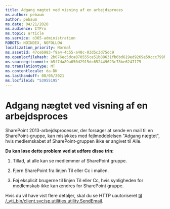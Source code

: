 ```yaml
---
title: Adgang nægtet ved visning af en arbejdsproces
ms.author: pebaum
author: pebaum
ms.date: 04/21/2020
ms.audience: ITPro
ms.topic: article
ms.service: o365-administration
ROBOTS: NOINDEX, NOFOLLOW
localization_priority: Normal
ms.assetid: 47ceb983-f9a4-4c55-a40c-03d5c3d75dc9
ms.openlocfilehash: 2b076ec5dca070555ce51b88631fb6bd619ed9269e59ccc799b23b8b95547c16
ms.sourcegitcommit: b5f7da89a650d2915dc652449623c78be6247175
ms.translationtype: MT
ms.contentlocale: da-DK
ms.lasthandoff: 08/05/2021
ms.locfileid: "53955195"
---
```

# <a name="access-denied-when-viewing-a-workflow"></a>Adgang nægtet ved visning af en arbejdsproces

SharePoint 2013-arbejdsprocesser, der forsøger at sende en mail til en SharePoint-gruppe, kan mislykkes med fejlmeddelelsen "Adgang nægtet", hvis medlemskabet af SharePoint-gruppen ikke er angivet til Alle.
  
 **Du kan løse dette problem ved at udføre disse trin:**
  
 1. Tillad, at alle kan se medlemmer af SharePoint gruppe.
  
 2. Fjern SharePoint fra linjen Til eller Cc i mailen.
  
 3. Føj eksplicit brugerne til linjen Til eller Cc, hvis synligheden for medlemskab ikke kan ændres for SharePoint gruppe.
  
Hvis du vil have vist flere detaljer, skal du se HTTP uautoriseret [til /_vti_bin/client.svc/sp.utilities.utility.SendEmail](https://go.microsoft.com/fwlink/?linkid=2044694&amp;clcid=0x409).
  
